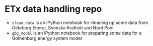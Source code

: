# ETx data handling repo

* `clean_data` is an iPython notebook for cleaning up some data from Göteborg Energi, Svenska Kraftnät and Nord Pool
* `gbg_model` is an iPython notebook for preparing some data for a Gothenburg energy system model